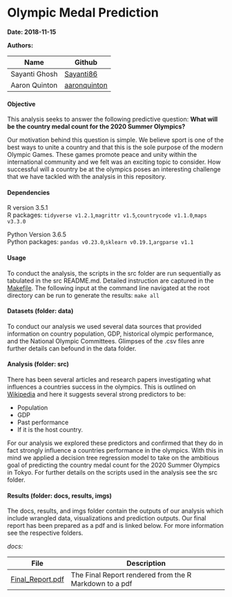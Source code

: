 # Olympic Medal Prediction
**Date: 2018-11-15**  

**Authors:**

|Name| Github|
|---|---|
|Sayanti Ghosh|[Sayanti86](https://github.com/Sayanti86)|
|Aaron Quinton| [aaronquinton](https://github.com/aaronquinton)|  


#### Objective
This analysis seeks to answer the following predictive question: **What will be the country medal count for the 2020 Summer Olympics?**

Our motivation behind this question is simple. We believe sport is one of the best ways to unite a country and that this is the sole purpose of the modern Olympic Games. These games promote peace and unity within the international community and we felt was an exciting topic to consider. How successful will a country be at the olympics poses an interesting challenge that we have tackled with the analysis in this repository.

#### Dependencies
R version 3.5.1  
R packages: `tidyverse v1.2.1`,`magrittr v1.5`,`countrycode v1.1.0`,`maps v3.3.0`  

Python Version 3.6.5  
Python packages: `pandas v0.23.0`,`sklearn v0.19.1`,`argparse v1.1`


#### Usage

To conduct the analysis, the scripts in the src folder are run sequentially as tabulated in the src README.md. Detailed instruction are captured in the [Makefile](). The following input at the command line navigated at the root directory  can be run to generate the results: `make all`



#### Datasets (folder: data)

To conduct our analysis we used several data sources that provided information on country population, GDP, historical olympic performance, and the National Olympic Committees. Glimpses of the .csv files anre further details can befound in the data folder.


#### Analysis (folder: src)

There has been several articles and research papers investigating what influences a countries success in the olympics. This is outlined on [Wikipedia](https://en.wikipedia.org/wiki/Olympic_medal_table#Population-size,_resources-per-person_and_multivariate_prediction_models_and_ratings) and here it suggests several strong predictors to be:  
- Population
- GDP
- Past performance
- If it is the host country.

For our analysis we explored these predictors and confirmed that they do in fact strongly influence a countries performance in the olympics. With this in mind we applied a decision tree regression model to take on the ambitious goal of predicting the country medal count for the 2020 Summer Olympics in Tokyo. For further details on the scripts used in the analysis see the src folder.


#### Results (folder: docs, results, imgs)

The docs, results, and imgs folder contain the outputs of our analysis which include wrangled data, visualizations and prediction outputs. Our final report has been prepared as a pdf and is linked below. For more information see the respective folders.

*docs:*

|File|Description|
|---|---|
|[Final_Report.pdf](https://github.com/UBC-MDS/DSCI_522_OlympicMedalPrediction/blob/master/docs/Final_Report.pdf)| The Final Report rendered from the R Markdown to a pdf |
<br>
